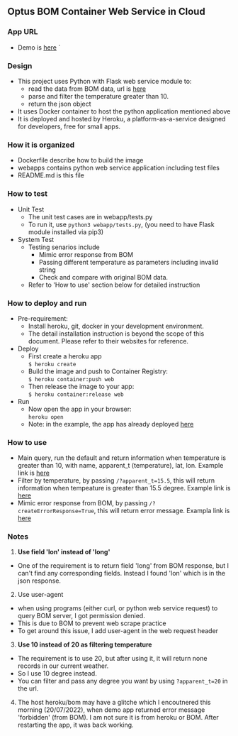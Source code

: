 ## Optus BOM Container Web Service in Cloud

### App URL
- Demo is [here](https://calm-inlet-96529.herokuapp.com)
`
### Design
- This project uses Python with Flask web service module to:
  - read the data from BOM data, url is [here](http://www.bom.gov.au/fwo/IDN60801/IDN60801.95765.json) 
  - parse and filter the temperature greater than 10.
  - return the json object
- It uses Docker container to host the python application mentioned above
- It is deployed and hosted by Heroku, a platform-as-a-service designed for developers, free for small apps.

### How it is organized
- Dockerfile describe how to build the image
- webapps contains python web service application including test files
- README.md is this file

### How to test
- Unit Test
  - The unit test cases are in webapp/tests.py
  - To run it, use `python3 webapp/tests.py`, (you need to have Flask module installed via pip3)
- System Test
  - Testing senarios include
    - Mimic error response from BOM
    - Passing different temperature as parameters including invalid string
    - Check and compare with original BOM data.
  - Refer to 'How to use' section below for detailed instruction

### How to deploy and run
- Pre-requirement:
  - Install heroku, git, docker in your development environment. 
  - The detail installation instruction is beyond the scope of this document.
    Please refer to their websites for reference.
- Deploy
  - First create a heroku app
    <br>`$ heroku create`
  - Build the image and push to Container Registry: 
    <br>`$ heroku container:push web`
  - Then release the image to your app: 
    <br>`$ heroku container:release web`
- Run
  - Now open the app in your browser: 
    <br>`heroku open`
  - Note: in the example, the app has already deployed [here](https://calm-inlet-96529.herokuapp.com)

### How to use
- Main query, run the default and return information when temperature is greater than 10, with name,
    apparent_t (temperature), lat, lon.
    Example link is [here](https://calm-inlet-96529.herokuapp.com)
- Filter by temperature, by passing `/?apparent_t=15.5`, this will return information when tempeature is greater
    than 15.5 degree. Example link is [here](https://calm-inlet-96529.herokuapp.com/?apparent_t=15.5)
- Mimic error response from BOM, by passing `/?createErrorResponse=True`, this will return error message. Exampla    link is [here](https://calm-inlet-96529.herokuapp.com/?createErrorResponse=True)

### Notes
1. **Use field 'lon' instead of 'long'**
  - One of the requirement is to return field 'long' from BOM response, but I can't find any corresponding
fields. Instead I found 'lon' which is in the json response. 
2. Use user-agent
  - when using programs (either curl, or python web service request) to query BOM server, I got permission denied.
  - This is due to BOM to prevent web scrape practice
  - To get around this issue, I add user-agent in the web request header
3. **Use 10 instead of 20 as filtering temperature**
  - The requirement is to use 20, but after using it, it will return none records in our current weather.
  - So I use 10 degree instead. 
  - You can filter and pass any degree you want by using  `?apparent_t=20` in the url.
4. The host heroku/bom may have a glitche which I encoutnered this morning (20/07/2022), when demo app returned error message 'forbidden' (from BOM). I am not sure it is from heroku or BOM. After restarting the app, it was back working. 



